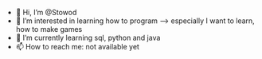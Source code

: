 - 👋 Hi, I’m @Stowod
- 👀 I’m interested in learning how to program --> especially I want to learn, how to make games
- 🌱 I’m currently learning sql, python and java
- 📫 How to reach me: not available yet

<!---
Stowod/Stowod is a ✨ special ✨ repository because its `README.md` (this file) appears on your GitHub profile.
You can click the Preview link to take a look at your changes.
--->
